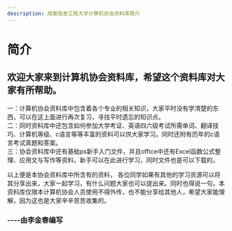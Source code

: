 ```yaml
---
description: 成都信息工程大学计算机协会资料库简介
---
```


# 简介

## 欢迎大家来到计算机协会资料库，希望这个资料库对大家有所帮助。

一：计算机协会资料库中包含着各个专业的相关知识，大家平时没有学清楚的东西，可以在这上面进行再次复习，寻找平时遗忘的知识点。  
二：同时资料库中还包含如何参加大学考证、英语四六级考试所需单词、翻译技巧、计算机等级、c语言等等丰富的资料可以供大家学习。同时还附有历年的c语言考试真题和答案。  
三：协会资料库中还有基础ps新手入门文件，并且office中还有Excel函数公式整理、应用文与写作等资料，新手可以在此进行学习，同时文件也是可以下载的。

以上便是本协会资料库中所含有的资料， 各位同学如果有其他的学习资源可以将其分享出来，大家一起学习，有什么问题大家也可以提出来。同时也得说一句，本资料库仅限本计算机协会人员使用不得外传，也不能分享给其他人，希望大家能理解，因为这也是大家辛辛苦苦收集的。

### ----由李金春编写

